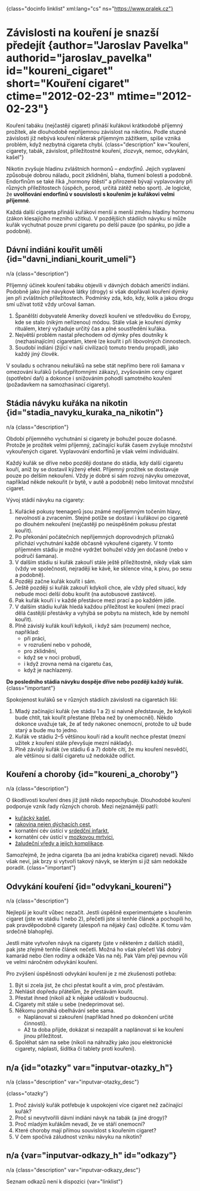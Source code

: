
{class="docinfo linklist" xml:lang="cs" ns="https://www.pralek.cz"}

# Závislosti na kouření je snazší předejít {author="Jaroslav Pavelka" authorid="jaroslav\_pavelka" id="koureni\_cigaret" short="Kouření cigaret" ctime="2012-02-23" mtime="2012-02-23"}

Kouření tabáku (nejčastěji cigaret) přináší kuřákovi krátkodobě příjemný prožitek, ale dlouhodobě nepříjemnou závislost na nikotinu. Podle stupně závislosti již nebývá kouření nikterak příjemným zážitkem, spíše vzniká problém, když nezbytná cigareta chybí. {class="description" kw="kouření, cigarety, tabák, závislost, příležitostné kouření, zlozvyk, nemoc, odvykání, kašel"}

Nikotin zvyšuje hladinu zvláštních hormonů – _endorfinů_. Jejich vyplavení způsobuje dobrou náladu, pocit zklidnění, blaha, tlumení bolesti a podobně. Endorfinům se také říká „hormony štěstí“ a přirozeně bývají vyplavovány při různých příležitostech (úspěch, porod, určitá zátěž nebo sport). Je logické, že **uvolňování endorfinů v souvislosti s kouřením je kuřákovi velmi příjemné**.

Každá další cigareta přináší kuřákovi menší a menší změnu hladiny hormonu (zákon klesajícího mezního užitku). V pozdějších stádiích návyku si může kuřák vychutnat pouze první cigaretu po delší pauze (po spánku, po jídle a podobně).

## Dávní indiáni kouřit uměli {id="davni\_indiani\_kourit_umeli"}

n/a {class="description"}

Příjemný účinek kouření tabáku objevili v dávných dobách američtí indiáni. Podobně jako jiné návykové látky (drogy) si však dopřávali kouření dýmky jen při zvláštních příležitostech. Podmínky zda, kdo, kdy, kolik a jakou drogu smí užívat totiž vždy určoval šaman.

  1. Španělští dobyvatelé Ameriky dovezli kouření ve středověku do Evropy, kde se stalo (nikým neřízenou) módou. Stále však je kouření dýmky rituálem, který vyžaduje určitý čas a plné soustředění kuřáka.
  2. Největší problém nastal přechodem od dýmky přes doutníky k (nezhasínajícím) cigaretám, které lze kouřit i při libovolných činnostech.
  3. Soudobí indiáni (žijící v naší civilizaci) tomuto trendu propadli, jako každý jiný člověk.

V souladu s ochranou nekuřáků na sebe stát nepřímo bere roli šamana v omezování kuřáků (všudypřítomnými zákazy), zvyšováním ceny cigaret (spotřební daň) a dokonce i snižováním pohodlí samotného kouření (požadavkem na samozhasínací cigarety).

## Stádia návyku kuřáka na nikotin {id="stadia\_navyku\_kuraka\_na\_nikotin"}

n/a {class="description"}

Období příjemného vychutnání si cigarety je bohužel pouze dočasné. Protože je prožitek velmi příjemný, začínající kuřák časem zvyšuje množství vykouřených cigaret. Vyplavování endorfinů je však velmi individuální.

Každý kuřák se dříve nebo později dostane do stádia, kdy další cigaretu kouří, aniž by se dostavil kýžený efekt. Příjemný prožitek se dostavuje pouze po delším nekouření. Vždy je dobré si sám rozvoj návyku omezovat, například někde nekouřit (v bytě, v autě a podobně) nebo limitovat množství cigaret.

Vývoj stádií návyku na cigarety:

  1. Kuřácké pokusy teenagerů jsou známé nepříjemným točením hlavy, nevolností a zvracením. Stejné potíže se dostaví i kuřákovi po cigaretě po dlouhém nekouření (nejčastěji po neúspěšném pokusu přestat kouřit).
  2. Po překonání počátečních nepříjemných doprovodných příznaků přichází vychutnání každé občasně vykouřené cigarety. V tomto příjemném stádiu je možné vydržet bohužel vždy jen dočasně (nebo v područí šamana).
  3. V dalším stádiu si kuřák zakouří stále ještě příležitostně, nikdy však sám (vždy ve společnosti, nejraději ke kávě, ke sklence vína, k pivu, po sexu a podobně).
  4. Později začne kuřák kouřit i sám.
  5. Ještě později si kuřák zakouří kdykoli chce, ale vždy před situací, kdy nebude moci delší dobu kouřit (na autobusové zastávce).
  6. Pak kuřák kouří i v každé přestávce mezi prací a po každém jídle.
  7. V dalším stádiu kuřák hledá každou příležitost ke kouření (mezi prací dělá častější přestávky a vyhýbá se pobytu na místech, kde by nemohl kouřit).
  8. Plně závislý kuřák kouří kdykoli, i když sám (rozumem) nechce, například:
      * při práci,
      * v rozrušení nebo v pohodě,
      * pro zklidnění,
      * když se v noci probudí,
      * i když zrovna nemá na cigaretu čas,
      * když je nachlazený.

**Do posledního stádia návyku dospěje dříve nebo později každý kuřák.** {class="important"}

Spokojenost kuřáků se v různých stádiích závislosti na cigaretách liší:

  1. Mladý začínající kuřák (ve stádiu 1 a 2) si naivně představuje, že kdykoli bude chtít, tak kouřit přestane (třeba než by onemocněl). Někdo dokonce uvažuje tak, že ať tedy nakonec onemocní, protože to už bude starý a bude mu to jedno.
  2. Kuřák ve stádiu 2–5 většinou kouří rád a kouřit nechce přestat (mezní užitek z kouření stále převyšuje mezní náklady).
  3. Plně závislý kuřák (ve stádiu 6 a 7) dobře cítí, že mu kouření nesvědčí, ale většinou si další cigaretu už nedokáže odříct.

## Kouření a choroby {id="koureni\_a\_choroby"}

n/a {class="description"}

O škodlivosti kouření dnes již jistě nikdo nepochybuje. Dlouhodobé kouření podporuje vznik řady různých chorob. Mezi nejznámější patří:

  * [kuřácký kašel][1],
  * [rakovina nejen dýchacích cest][2],
  * kornatění cév ústící v [srdedční infarkt][3],
  * kornatění cév ústící v [mozkovou mrtvici][4],
  * [žaludeční vředy a jejich komplikace][5].

Samozřejmě, že jedna cigareta (ba ani jedna krabička cigaret) nevadí. Nikdo však neví, jak brzy si vytvoří takový návyk, se kterým si již sám nedokáže poradit. {class="important"}

## Odvykání kouření {id="odvykani_koureni"}

n/a {class="description"}

Nejlepší je kouřit vůbec nezačít. Jestli úspěšně experimentujete s kouřením cigaret (jste ve stádiu 1 nebo 2), přečetli jste si tenhle článek a pochopili ho, pak pravděpodobně cigarety (alespoň na nějaký čas) odložíte. K tomu vám srdečně blahopřeji.

Jestli máte vytvořen návyk na cigarety (jste v některém z dalších stádií), pak jste zřejmě tenhle článek nečetli. Možná ho však přečetl Váš dobrý kamarád nebo člen rodiny a odkáže Vás na něj. Pak Vám přeji pevnou vůli ve velmi náročném odvykání kouření.

Pro zvýšení úspěšnosti odvykání kouření je z mé zkušenosti potřeba:

  1. Být si zcela jist, že chci přestat kouřit a vím, proč přestávám.
  2. Nehlásit dopředu přátelům, že přestávám kouřit.
  3. Přestat ihned (nikoli až k nějaké události v budoucnu).
  4. Cigarety mít stále u sebe (nedeprimovat se).
  5. Někomu pomáhá obelhávání sebe sama.
      * Naplánovat si zakouření (například hned po dokončení určité činnosti).
      * Až ta doba přijde, dokázat si nezapálit a naplánovat si ke kouření jinou příležitost.
  6. Spoléhat sám na sebe (nikoli na náhražky jako jsou elektronické cigarety, náplasti, šidítka či tablety proti kouření).

## n/a {id="otazky" var="inputvar-otazky_h"}

n/a {class="description" var="inputvar-otazky_desc"}

{class="otazky"}

  1. Proč závislý kuřák potřebuje k uspokojení více cigaret než začínající kuřák?
  2. Proč si nevytvořili dávní indiáni návyk na tabák (a jiné drogy)?
  3. Proč mladým kuřákům nevadí, že ve stáří onemocní?
  4. Které choroby mají přímou souvislost s kouřením cigaret?
  5. V čem spočívá záludnost vzniku návyku na nikotin?

## n/a {var="inputvar-odkazy_h" id="odkazy"}

n/a {class="description" var="inputvar-odkazy_desc"}

Seznam odkazů není k dispozici {var="linklist"}

 [1]: kasel_a_typy_kasle
 [2]: rakovina_tlusteho_streva_a_konecniku
 [3]: srdecni_infarkt
 [4]: iktus
 [5]: komplikace_vredu